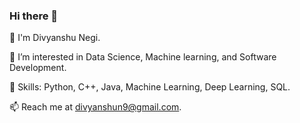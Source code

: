 ### Hi there 👋

👋 I'm Divyanshu Negi.

👀 I’m interested in Data Science, Machine learning, and Software Development.

🔧 Skills: Python, C++, Java, Machine Learning, Deep Learning, SQL.

📫 Reach me at divyanshun9@gmail.com.


